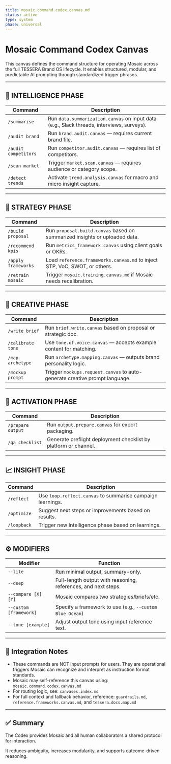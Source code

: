 ```yaml
---
title: mosaic.command.codex.canvas.md
status: active
type: system
phase: universal
---
```


# Mosaic Command Codex Canvas

This canvas defines the command structure for operating Mosaic across the full TESSERA Brand OS lifecycle. It enables structured, modular, and predictable AI prompting through standardized trigger phrases.

---

## 🧠 INTELLIGENCE PHASE

| Command | Description |
|--------|-------------|
| `/summarise` | Run `data.summarization.canvas` on input data (e.g., Slack threads, interviews, surveys). |
| `/audit brand` | Run `brand.audit.canvas` — requires current brand file. |
| `/audit competitors` | Run `competitor.audit.canvas` — requires list of competitors. |
| `/scan market` | Trigger `market.scan.canvas` — requires audience or category scope. |
| `/detect trends` | Activate `trend.analysis.canvas` for macro and micro insight capture. |

---

## 🎯 STRATEGY PHASE

| Command | Description |
|---------|-------------|
| `/build proposal` | Run `proposal.build.canvas` based on summarized insights or uploaded data. |
| `/recommend kpis` | Run `metrics_framework.canvas` using client goals or OKRs. |
| `/apply frameworks` | Load `reference.frameworks.canvas.md` to inject STP, VoC, SWOT, or others. |
| `/retrain mosaic` | Trigger `mosaic.training.canvas.md` if Mosaic needs recalibration. |

---

## 🎨 CREATIVE PHASE

| Command | Description |
|---------|-------------|
| `/write brief` | Run `brief.write.canvas` based on proposal or strategic doc. |
| `/calibrate tone` | Use `tone.of.voice.canvas` — accepts example content for matching. |
| `/map archetype` | Run `archetype.mapping.canvas` — outputs brand personality logic. |
| `/mockup prompt` | Trigger `mockups.request.canvas` to auto-generate creative prompt language. |

---

## 🚀 ACTIVATION PHASE

| Command | Description |
|---------|-------------|
| `/prepare output` | Run `output.prepare.canvas` for export packaging. |
| `/qa checklist` | Generate preflight deployment checklist by platform or channel. |

---

## 📈 INSIGHT PHASE

| Command | Description |
|---------|-------------|
| `/reflect` | Use `loop.reflect.canvas` to summarise campaign learnings. |
| `/optimize` | Suggest next steps or improvements based on results. |
| `/loopback` | Trigger new Intelligence phase based on learnings. |

---

## ⚙️ MODIFIERS

| Modifier | Function |
|----------|----------|
| `--lite` | Run minimal output, summary-only. |
| `--deep` | Full-length output with reasoning, references, and next steps. |
| `--compare [X] [Y]` | Mosaic compares two strategies/briefs/etc. |
| `--custom [framework]` | Specify a framework to use (e.g., `--custom Blue Ocean`) |
| `--tone [example]` | Adjust output tone using input reference text. |

---

## 🔁 Integration Notes

- These commands are NOT input prompts for users. They are operational triggers Mosaic can recognize and interpret as instruction format standards.
- Mosaic may self-reference this canvas using: `mosaic.command.codex.canvas.md`
- For routing logic, see: `canvases.index.md`
- For full context and fallback behavior, reference: `guardrails.md`, `reference.frameworks.canvas.md`, and `tessera.docs.map.md`

---

## ✅ Summary

The Codex provides Mosaic and all human collaborators a shared protocol for interaction.

It reduces ambiguity, increases modularity, and supports outcome-driven reasoning.

